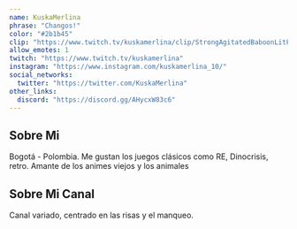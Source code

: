 ```yaml
---
name: KuskaMerlina
phrase: "Changos!"
color: "#2b1b45"
clip: "https://www.twitch.tv/kuskamerlina/clip/StrongAgitatedBaboonLitFam-i9sV_u8Rv7Wfp4af"
allow_emotes: 1
twitch: "https://www.twitch.tv/kuskamerlina"
instagram: "https://www.instagram.com/kuskamerlina_10/"
social_networks:
  twitter: "https://twitter.com/KuskaMerlina"
other_links:
  discord: "https://discord.gg/AHycxW83c6"
---
```

<h2>Sobre <span class="cursive">Mi</span></h2>
<p class="streamer-about">Bogotá - Polombia. Me gustan los juegos clásicos como RE, Dinocrisis, retro. Amante de los animes viejos y los animales</p>

<h2>Sobre <span class="cursive">Mi Canal</span></h2>
<p class="streamer-channel">Canal variado, centrado en las risas y el manqueo. </p>

